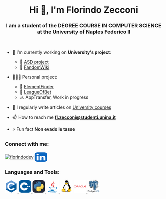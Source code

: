 <h1 align="center">Hi 👋, I'm Florindo Zecconi</h1>
<h3 align="center">I am a student of the DEGREE COURSE IN COMPUTER SCIENCE at the University of Naples Federico II</h3>

<p align="left"> <a href="https://twitter.com/" target="blank"><img src="https://img.shields.io/twitter/follow/?logo=twitter&style=for-the-badge" alt="" /></a> </p>

- 🔭 I’m currently working on **University's project**:
    - 🚀 [ASD project](https://github.com/FlorindoDev/Laboratorio-Algoritmi-e-Strutture-dati-)
    - 🚀 [FandomWiki](https://github.com/FlorindoDev/SoftwereWiki)
      
- 🧑🏻‍💻 Personal project:
    - 🚀 [ElementFinder](https://github.com/FlorindoDev/ElementFinder)
    - 🚀 [LeagueOfBet](https://github.com/FlorindoDev/LeagueOfBet)
    - 🔜 AppTransfer, Work in progress

- 📝 I regularly write articles on [University courses](https://informatica.dieti.unina.it)

- 📫 How to reach me **fl.zecconi@studenti.unina.it**

- ⚡ Fun fact **Non evado le tasse**

<h3 align="left">Connect with me:</h3>
<p align="left">
<a href="https://www.instagram.com/florindo_zec" target="blank"><img align="center" src="https://raw.githubusercontent.com/rahuldkjain/github-profile-readme-generator/master/src/images/icons/Social/instagram.svg" alt="florindodev" height="30" width="40" /></a>
<a href="https://www.linkedin.com/in/florindo-zecconi-aa0368314?utm_source=share&utm_campaign=share_via&utm_content=profile&utm_medium=ios_app" target="blank"><img align="center" src="https://raw.githubusercontent.com/tandpfun/skill-icons/65dea6c4eaca7da319e552c09f4cf5a9a8dab2c8/icons/LinkedIn.svg" alt="florindoDev" height="30" width="40" /></a>
</p>

<h3 align="left">Languages and Tools:</h3>

<p align="left"> <a href="https://www.cprogramming.com/" target="_blank" rel="noreferrer"> <img src="https://raw.githubusercontent.com/devicons/devicon/master/icons/c/c-original.svg" alt="c" width="40" height="40"/> </a> <a href="https://www.w3schools.com/cpp/default.asp" target="_blank" rel="noreferrer"> <img src="https://raw.githubusercontent.com/tandpfun/skill-icons/65dea6c4eaca7da319e552c09f4cf5a9a8dab2c8/icons/CPP.svg" alt="c++" width="40" height="40"/> </a> <a href="https://docs.python.org/3/" target="_blank" rel="noreferrer"> <img src="https://raw.githubusercontent.com/tandpfun/skill-icons/65dea6c4eaca7da319e552c09f4cf5a9a8dab2c8/icons/Python-Dark.svg" alt="python" width="40" height="40"/> </a> <a href="https://www.java.com" target="_blank" rel="noreferrer"> <img src="https://raw.githubusercontent.com/devicons/devicon/master/icons/java/java-original.svg" alt="java" width="40" height="40"/> </a>
  <a href="https://www.linux.org/" target="_blank" rel="noreferrer">
  <img src="https://raw.githubusercontent.com/devicons/devicon/master/icons/linux/linux-original.svg" alt="linux" width="40" height="40"/></a>  <a href="https://www.oracle.com/" target="_blank" rel="noreferrer"> <img src="https://raw.githubusercontent.com/devicons/devicon/master/icons/oracle/oracle-original.svg" alt="oracle" width="40" height="40"/> </a><a href="https://www.postgresql.org" target="_blank" rel="noreferrer"> <img src="https://raw.githubusercontent.com/devicons/devicon/master/icons/postgresql/postgresql-original-wordmark.svg" alt="postgresql" width="40" height="40"/> </a> </p>

